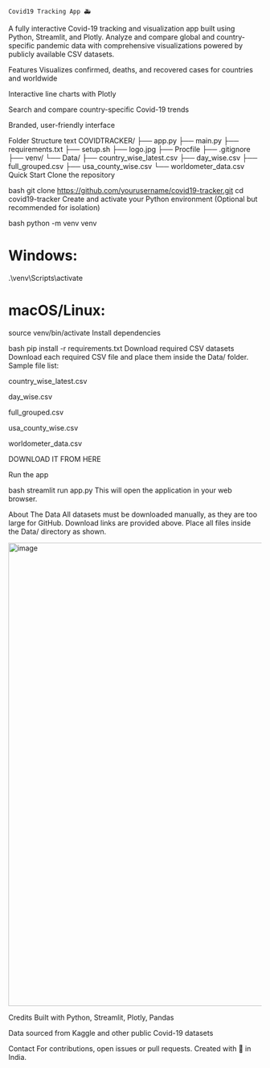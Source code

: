                                                                                   Covid19 Tracking App 🚑
A fully interactive Covid-19 tracking and visualization app built using Python, Streamlit, and Plotly. Analyze and compare global and country-specific pandemic data with comprehensive visualizations powered by publicly available CSV datasets.

Features
Visualizes confirmed, deaths, and recovered cases for countries and worldwide

Interactive line charts with Plotly

Search and compare country-specific Covid-19 trends

Branded, user-friendly interface

Folder Structure
text
COVIDTRACKER/
├── app.py
├── main.py
├── requirements.txt
├── setup.sh
├── logo.jpg
├── Procfile
├── .gitignore
├── venv/
└── Data/
    ├── country_wise_latest.csv
    ├── day_wise.csv
    ├── full_grouped.csv
    ├── usa_county_wise.csv
    └── worldometer_data.csv
Quick Start
Clone the repository

bash
git clone https://github.com/yourusername/covid19-tracker.git
cd covid19-tracker
Create and activate your Python environment
(Optional but recommended for isolation)

bash
python -m venv venv
# Windows:
.\venv\Scripts\activate
# macOS/Linux:
source venv/bin/activate
Install dependencies

bash
pip install -r requirements.txt
Download required CSV datasets
Download each required CSV file and place them inside the Data/ folder. Sample file list:
 

country_wise_latest.csv

day_wise.csv

full_grouped.csv

usa_county_wise.csv

worldometer_data.csv

DOWNLOAD IT FROM HERE

Run the app

bash
streamlit run app.py
This will open the application in your web browser.

About The Data
All datasets must be downloaded manually, as they are too large for GitHub. Download links are provided above.
Place all files inside the Data/ directory as shown.

<img width="1891" height="921" alt="image" src="https://github.com/user-attachments/assets/e202df33-2486-4441-a254-5918698cc758" />


Credits
Built with Python, Streamlit, Plotly, Pandas

Data sourced from Kaggle and other public Covid-19 datasets

Contact
For contributions, open issues or pull requests.
Created with 💖 in India.
